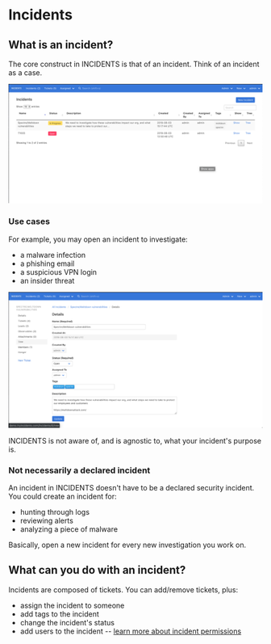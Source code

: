 # Incidents

## What is an incident?

The core construct in INCIDENTS is that of an incident. Think of an incident as a case.

![](img/08032019/all_incidents.png)

### Use cases

For example, you may open an incident to investigate:

- a malware infection
- a phishing email
- a suspicious VPN login
- an insider threat

![](img/08032019/incident_details.png)

INCIDENTS is not aware of, and is agnostic to, what your incident's purpose is.

### Not necessarily a declared incident

An incident in INCIDENTS doesn't have to be a declared security incident. You could create an incident for:

- hunting through logs
- reviewing alerts
- analyzing a piece of malware

Basically, open a new incident for every new investigation you work on.

## What can you do with an incident?

Incidents are composed of tickets. You can add/remove tickets, plus:

- assign the incident to someone
- add tags to the incident
- change the incident's status
- add users to the incident -- [learn more about incident permissions](/incident_permissions/)
